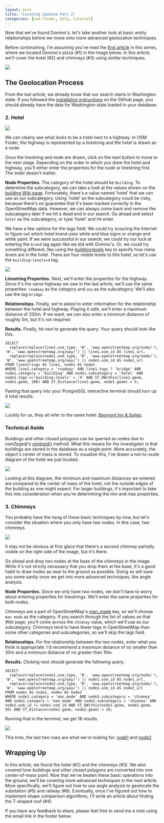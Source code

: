 ```yaml
---
layout: post
title: "Locating Spokane Part 2"
categories: [osm-finder, beta, tutorial]
---
```

Now that we've found Domino's, let's take another look at basic entity relationships before we move onto more advanced geolocation techniques.

Before continuining, I'm assuming you've read the [first article](https://xetnus.github.io/blog/locating-spokane-part-1/) in this series, where we located Domino's pizza (#1) in the image below. In this article, we'll cover the hotel (#2) and chimneys (#3) using similar techniques. 

![](/blog/images/2023-01-27-highlighted.jpg)

## The Geolocation Process

From the last article, we already know that our search starts in Washington state. If you followed the [installation instructions](https://github.com/Xetnus/osm-finder#installation) on the GitHub page, you should already have the data for Washington state loaded in your database.

### 2. Hotel

![](/blog/images/2023-01-30-hotel.jpg)

We can clearly see what looks to be a hotel next to a highway. In OSM Finder, the highway is represented by a linestring and the hotel is drawn as a node.

Once the linestring and node are drawn, click on the next button to move to the next stage. Depending on the order in which you drew the hotel and highway, you'll either enter the properties for the node or linestring first. The order doesn't matter.

**Node Properties.** The category of the hotel should be `Building`. To determine the subcategory, we can take a look at the values shown on the [building Wiki page](https://wiki.openstreetmap.org/wiki/Key:building). Fortunately, there's a value named 'hotel' that we can use as our subcategory. Using 'hotel' as the subcategory could be risky, because there's no guarantee that it's been marked correctly in the OpenStreetMap data. However, we can always come back and remove the subcategory later if we hit a dead end in our search. Go ahead and select `hotel` as the subcategory, or type 'hotel' and hit enter.

We have a few options for the tags field. We could try scouring the Internet to figure out which hotel brand uses white and blue signs or orange and white paint. If we were successful in our search, we could try our luck at entering the `brand` tag again like we did with Domino's. Or, we could try something different, like using the [building:levels](https://wiki.openstreetmap.org/wiki/Key:building:levels) key to specify how many levels are in the hotel. There are four visible levels to this hotel, so let's use the `building:levels=4` tag.

![](/blog/images/2023-01-30-hotel-properties.png)

**Linestring Properties.** Next, we'll enter the properties for the highway. Since it's the same highway we saw in the last article, we'll use the same properties: `roadway` as the category and `any` as the subcategory. We'll also use the tag `bridge`.

**Relationships.** Finally, we're asked to enter information for the relationship between the hotel and highway. Playing it safe, we'll enter a maximum distance of 200m. If we want, we can also enter a minimum distance of roughly 5m, but it's not required.

**Results.** Finally, hit next to generate the query. Your query should look like this.

```
SELECT
  replace(replace(line1.osm_type, 'N', 'www.openstreetmap.org/node/'), 'W', 'www.openstreetmap.org/way/') || line1.osm_id AS line1_url, 
  replace(replace(node1.osm_type, 'N', 'www.openstreetmap.org/node/'), 'W', 'www.openstreetmap.org/way/') || node1.osm_id AS node1_url
FROM linestrings AS line1, nodes AS node1
WHERE line1.category = 'roadway' AND line1.tags ? 'bridge' AND node1.category = 'building' AND node1.subcategory = 'hotel' AND node1.tags->>'building:levels' = '4' AND ST_DWithin(line1.geom, node1.geom, 200) AND ST_Distance(line1.geom, node1.geom) > 5;
```

Pasting that query into your PostgreSQL interactive terminal should turn up 4 total results.

![](/blog/images/2023-01-30-hotel-results.png)

Luckily for us, they all refer to the same hotel: [Baymont Inn & Suites](https://www.openstreetmap.org/way/404682854).

### Technical Aside
Buildings and other closed polygons can be queried as nodes due to osm2pgsql's [centroid()](https://osm2pgsql.org/doc/manual.html#geometry-objects-in-lua) method. What this means for the investigator is that buildings are stored in the database as a single point. More accurately, the object's center of mass is stored. To visualize this, I've drawn a not-to-scale diagram of the hotel we just located.

![](/blog/images/2023-01-30-hotel-openstreetmap.jpg)

Looking at this diagram, the minimum and maximum distances we entered are compared to the center of mass of the hotel, not the outside edges of the building as one might expect. For larger buildings, it's important to take this into consideration when you're determining the min and max properties.

### 3. Chimneys

You probably have the hang of these basic techniques by now, but let's consider the situation where you only have two nodes. In this case, two chimneys.

![](/blog/images/2023-01-30-chimney.png)

It may not be obvious at first glace that there's a second chimney partially visible on the right side of the image, but it's there.

Go ahead and drop two nodes at the base of the chimneys in the image. While it's not strictly necessary that you drop them at the base, it's a good habit to draw nodes as near to the ground as possible. Doing so will save you some sanity once we get into more advanced techniques, like angle analysis.

**Node Properties.** Since we only have two nodes, we don't have to worry about entering properties for linestrings. We'll enter the same properties for both nodes.

Chimneys are a part of OpenStreetMap's [man_made](https://wiki.openstreetmap.org/wiki/Key:man_made) key, so we'll choose `man made` as the category. If you search through the list of values on that Wiki page, you'll come across the `chimney` value, which we'll use as our subcategory. Chimneys tend to have fewer tags in OpenStreetMap than some other categories and subcategories, so we'll skip the tags field. 

**Relationships.** For the relationship between the two nodes, enter what you think is appropriate. I'd recommend a maximum distance of no smaller than 30m and a minimum distance of no greater than 10m.

**Results.** Clicking next should generate the following query.

```
SELECT
  replace(replace(node1.osm_type, 'N', 'www.openstreetmap.org/node/'), 'W', 'www.openstreetmap.org/way/') || node1.osm_id AS node1_url, 
  replace(replace(node2.osm_type, 'N', 'www.openstreetmap.org/node/'), 'W', 'www.openstreetmap.org/way/') || node2.osm_id AS node2_url
FROM nodes AS node1, nodes AS node2
WHERE node1.category = 'man_made' AND node1.subcategory = 'chimney' AND node2.category = 'man_made' AND node2.subcategory = 'chimney' AND node2.osm_id != node1.osm_id AND ST_DWithin(node1.geom, node2.geom, 30) AND ST_Distance(node1.geom, node2.geom) > 10;
```

Running that in the terminal, we get 18 results. 

![](/blog/images/2023-01-30-chimney-results.png)

This time, the last two rows are what we're looking for: [node1](https://www.openstreetmap.org/way/366611954) and [node2](https://www.openstreetmap.org/way/366611953).

## Wrapping Up

In this article, we found the hotel (#2) and the chimneys (#3). We also covered how buildings and other closed polygons are converted into one center-of-mass point. Now that we've beaten these basic operations into the ground, we'll be covering more advanced techniques in the next article. More specifically, we'll figure out how to use angle analysis to geolocate the substation (#5) and railway (#6). Eventually, once I've figured out how to implement shape comparison algorithms, I'll write an article about finding the T-shaped roof (#4).

If you have any feedback to share, please feel free to send me a note using the email link in the footer below.
